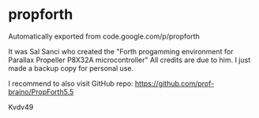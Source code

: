 # propforth
Automatically exported from code.google.com/p/propforth

It was Sal Sanci who created the
"Forth progamming environment for Parallax Propeller P8X32A microcontroller"
All credits are due to him. I just made a backup copy for personal use.

I recommend to also visit GitHub repo:
https://github.com/prof-braino/PropForth5.5

Kvdv49
